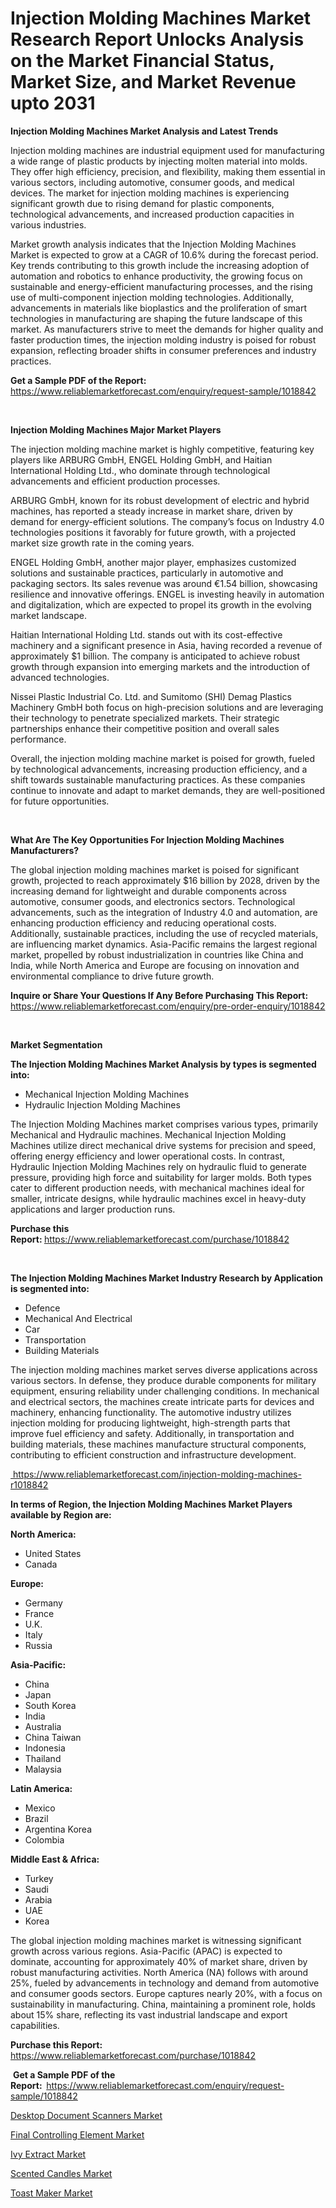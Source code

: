 <p><h1>Injection Molding Machines Market Research Report Unlocks Analysis on the Market Financial Status, Market Size, and Market Revenue upto 2031</h1></p><p><strong>Injection Molding Machines Market Analysis and Latest Trends</strong></p>
<p><p>Injection molding machines are industrial equipment used for manufacturing a wide range of plastic products by injecting molten material into molds. They offer high efficiency, precision, and flexibility, making them essential in various sectors, including automotive, consumer goods, and medical devices. The market for injection molding machines is experiencing significant growth due to rising demand for plastic components, technological advancements, and increased production capacities in various industries.</p><p>Market growth analysis indicates that the Injection Molding Machines Market is expected to grow at a CAGR of 10.6% during the forecast period. Key trends contributing to this growth include the increasing adoption of automation and robotics to enhance productivity, the growing focus on sustainable and energy-efficient manufacturing processes, and the rising use of multi-component injection molding technologies. Additionally, advancements in materials like bioplastics and the proliferation of smart technologies in manufacturing are shaping the future landscape of this market. As manufacturers strive to meet the demands for higher quality and faster production times, the injection molding industry is poised for robust expansion, reflecting broader shifts in consumer preferences and industry practices.</p></p>
<p><strong>Get a Sample PDF of the Report:&nbsp;</strong> <a href="https://www.reliablemarketforecast.com/enquiry/request-sample/1018842">https://www.reliablemarketforecast.com/enquiry/request-sample/1018842</a></p>
<p>&nbsp;</p>
<p><strong>Injection Molding Machines Major Market Players</strong></p>
<p><p>The injection molding machine market is highly competitive, featuring key players like ARBURG GmbH, ENGEL Holding GmbH, and Haitian International Holding Ltd., who dominate through technological advancements and efficient production processes. </p><p>ARBURG GmbH, known for its robust development of electric and hybrid machines, has reported a steady increase in market share, driven by demand for energy-efficient solutions. The company’s focus on Industry 4.0 technologies positions it favorably for future growth, with a projected market size growth rate in the coming years.</p><p>ENGEL Holding GmbH, another major player, emphasizes customized solutions and sustainable practices, particularly in automotive and packaging sectors. Its sales revenue was around €1.54 billion, showcasing resilience and innovative offerings. ENGEL is investing heavily in automation and digitalization, which are expected to propel its growth in the evolving market landscape.</p><p>Haitian International Holding Ltd. stands out with its cost-effective machinery and a significant presence in Asia, having recorded a revenue of approximately $1 billion. The company is anticipated to achieve robust growth through expansion into emerging markets and the introduction of advanced technologies.</p><p>Nissei Plastic Industrial Co. Ltd. and Sumitomo (SHI) Demag Plastics Machinery GmbH both focus on high-precision solutions and are leveraging their technology to penetrate specialized markets. Their strategic partnerships enhance their competitive position and overall sales performance.</p><p>Overall, the injection molding machine market is poised for growth, fueled by technological advancements, increasing production efficiency, and a shift towards sustainable manufacturing practices. As these companies continue to innovate and adapt to market demands, they are well-positioned for future opportunities.</p></p>
<p>&nbsp;</p>
<p><strong>What Are The Key Opportunities For Injection Molding Machines Manufacturers?</strong></p>
<p><p>The global injection molding machines market is poised for significant growth, projected to reach approximately $16 billion by 2028, driven by the increasing demand for lightweight and durable components across automotive, consumer goods, and electronics sectors. Technological advancements, such as the integration of Industry 4.0 and automation, are enhancing production efficiency and reducing operational costs. Additionally, sustainable practices, including the use of recycled materials, are influencing market dynamics. Asia-Pacific remains the largest regional market, propelled by robust industrialization in countries like China and India, while North America and Europe are focusing on innovation and environmental compliance to drive future growth.</p></p>
<p><strong>Inquire or Share Your Questions If Any Before Purchasing This Report:</strong> <a href="https://www.reliablemarketforecast.com/enquiry/pre-order-enquiry/1018842">https://www.reliablemarketforecast.com/enquiry/pre-order-enquiry/1018842</a></p>
<p>&nbsp;</p>
<p><strong>Market Segmentation</strong></p>
<p><strong>The Injection Molding Machines Market Analysis by types is segmented into:</strong></p>
<p><ul><li>Mechanical Injection Molding Machines</li><li>Hydraulic Injection Molding Machines</li></ul></p>
<p><p>The Injection Molding Machines market comprises various types, primarily Mechanical and Hydraulic machines. Mechanical Injection Molding Machines utilize direct mechanical drive systems for precision and speed, offering energy efficiency and lower operational costs. In contrast, Hydraulic Injection Molding Machines rely on hydraulic fluid to generate pressure, providing high force and suitability for larger molds. Both types cater to different production needs, with mechanical machines ideal for smaller, intricate designs, while hydraulic machines excel in heavy-duty applications and larger production runs.</p></p>
<p><strong>Purchase this Report:&nbsp;</strong><a href="https://www.reliablemarketforecast.com/purchase/1018842">https://www.reliablemarketforecast.com/purchase/1018842</a></p>
<p>&nbsp;</p>
<p><strong>The Injection Molding Machines Market Industry Research by Application is segmented into:</strong></p>
<p><ul><li>Defence</li><li>Mechanical And Electrical</li><li>Car</li><li>Transportation</li><li>Building Materials</li></ul></p>
<p><p>The injection molding machines market serves diverse applications across various sectors. In defense, they produce durable components for military equipment, ensuring reliability under challenging conditions. In mechanical and electrical sectors, the machines create intricate parts for devices and machinery, enhancing functionality. The automotive industry utilizes injection molding for producing lightweight, high-strength parts that improve fuel efficiency and safety. Additionally, in transportation and building materials, these machines manufacture structural components, contributing to efficient construction and infrastructure development.</p></p>
<p><a href="https://www.reliablemarketforecast.com/injection-molding-machines-r1018842">&nbsp;https://www.reliablemarketforecast.com/injection-molding-machines-r1018842</a></p>
<p><strong>In terms of Region, the Injection Molding Machines Market Players available by Region are:</strong></p>
<p>
    <p> <strong> North America: </strong>
        <ul>
            <li>United States</li>
            <li>Canada</li>
        </ul>
        </p> 
    <p> <strong> Europe: </strong>
        <ul>
            <li>Germany</li>
            <li>France</li>
            <li>U.K.</li>
            <li>Italy</li>
            <li>Russia</li>
        </ul>
        </p> 
    <p> <strong> Asia-Pacific: </strong>
        <ul>
            <li>China</li>
            <li>Japan</li>
            <li>South Korea</li>
            <li>India</li>
            <li>Australia</li>
            <li>China Taiwan</li>
            <li>Indonesia</li>
            <li>Thailand</li>
            <li>Malaysia</li>
        </ul>
        </p> 
    <p> <strong> Latin America: </strong>
        <ul>
            <li>Mexico</li>
            <li>Brazil</li>
            <li>Argentina Korea</li>
            <li>Colombia</li>
        </ul>
        </p> 
    <p> <strong> Middle East & Africa: </strong>
        <ul>
            <li>Turkey</li>
            <li>Saudi</li>
            <li>Arabia</li>
            <li>UAE</li>
            <li>Korea</li>
        </ul>
    </p>
    </p>
<p><p>The global injection molding machines market is witnessing significant growth across various regions. Asia-Pacific (APAC) is expected to dominate, accounting for approximately 40% of market share, driven by robust manufacturing activities. North America (NA) follows with around 25%, fueled by advancements in technology and demand from automotive and consumer goods sectors. Europe captures nearly 20%, with a focus on sustainability in manufacturing. China, maintaining a prominent role, holds about 15% share, reflecting its vast industrial landscape and export capabilities.</p></p>
<p><strong>Purchase this Report: </strong><a href="https://www.reliablemarketforecast.com/purchase/1018842">https://www.reliablemarketforecast.com/purchase/1018842</a></p>
<p>&nbsp;<strong>Get a Sample PDF of the Report:&nbsp;&nbsp;</strong><a href="https://www.reliablemarketforecast.com/enquiry/request-sample/1018842">https://www.reliablemarketforecast.com/enquiry/request-sample/1018842</a></p>
<p><strong></strong></p>
<p><p><a href="https://medium.com/@alan.buckland656/the-desktop-document-scanners-market-has-experienced-impressive-growth-in-recent-years-expanding-7d36a33bda08">Desktop Document Scanners Market</a></p><p><a href="https://medium.com/@perrin7364/the-market-study-covers-the-final-controlling-element-market-across-various-segments-3a65fed9f1cd?postPublishedType=initial">Final Controlling Element Market</a></p><p><a href="https://issuu.com/reportprime-2/docs/ivy-extract-market-size-2030.pptx_c842a3ed23c437">Ivy Extract Market</a></p><p><a href="https://github.com/PeterParrish5/Market-Research-Report-List-6/blob/main/scented-candles-market.md">Scented Candles Market</a></p><p><a href="https://www.linkedin.com/pulse/market-forecasting-change-global-toast-maker-dynamics-future-e1qqe?trackingId=wC8OfyQpSBeI7eiGwQB5Eg%3D%3D">Toast Maker Market</a></p></p>
